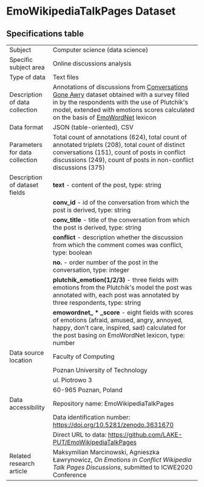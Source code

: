 # EmoWikipediaTalkPages Dataset

## Specifications table

|||
|------------------------------|-----------------------------------------------------------------------|
|Subject                       |Computer science (data science)                                        |
|Specific subject area         |Online discussions analysis                                            |
|Type of data                  |Text files                                                             |
|Description of data collection        |Annotations of discussions from [Conversations Gone Awry](https://github.com/CornellNLP/Cornell-Conversational-Analysis-Toolkit/blob/master/datasets/conversations-gone-awry-corpus/awry.README.v1.00.txt) dataset obtained with a survey filled in by the respondents with the use of Plutchik's model, extended with emotions scores calculated on the basis of [EmoWordNet](http://www.oma-project.com/ArSenL/EmoWordNet1.0.txt) lexicon             |
|Data format                   |JSON (table-oriented), CSV                                                              |
|Parameters for data collection|Total count of annotations (624), total count of annotated triplets (208), total count of distinct conversations (151), count of posts in conflict discussions (249), count of posts in non-conflict discussions (375)     |
|Description of dataset fields|**text** - content of the post, type: string                                             |
|                             |**conv_id** - id of the conversation from which the post is derived, type: string        |
|                             |**conv_title** - title of the conversation from which the post is derived, type: string  |
|                             |**conflict** - description whether the discussion from which the comment comes was conflict, type: boolean|
|                             |**no.** - order number of the post in the conversation, type: integer                    |
|                             |**plutchik_emotion(1/2/3)** - three fields with emotions from the Plutchik's model the post was annotated with, each post was annotated by three respondents, type: string                                              |
|                             |**emowordnet_ * _score** - eight fields with scores of emotions (afraid, amused, angry, annoyed, happy, don't care, inspired, sad) calculated for the post basing on EmoWordNet lexicon, type: number                           |
|Data source location          |Faculty of Computing
|                              |Poznan University of Technology
|                              |ul. Piotrowo 3
|                              |60-965 Poznan, Poland
|Data accessibility            |Repository name: EmoWikipediaTalkPages                                                  |
|                              |Data identification number: <https://doi.org/10.5281/zenodo.3631670>                    |
|                              |Direct URL to data: <https://github.com/LAKE-PUT/EmoWikipediaTalkPages>                 |
|Related research article      |Maksymilian Marcinowski, Agnieszka Ławrynowicz, *On Emotions in Conflict Wikipedia Talk Pages Discussions*, submitted to ICWE2020 Conference                                                                          |